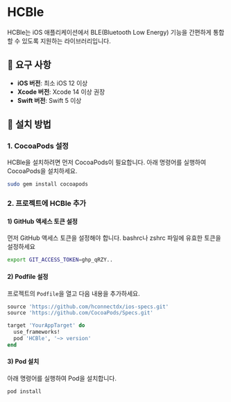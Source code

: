 # HCBle

HCBle는 iOS 애플리케이션에서 BLE(Bluetooth Low Energy) 기능을 간편하게 통합할 수 있도록 지원하는 라이브러리입니다.

## 📌 요구 사항

- **iOS 버전**: 최소 iOS 12 이상
- **Xcode 버전**: Xcode 14 이상 권장
- **Swift 버전**: Swift 5 이상

## 🔧 설치 방법

### 1. CocoaPods 설정

HCBle을 설치하려면 먼저 CocoaPods이 필요합니다. 아래 명령어를 실행하여 CocoaPods을 설치하세요.

```bash
sudo gem install cocoapods
```

### 2. 프로젝트에 HCBle 추가

#### 1) GitHub 액세스 토큰 설정

먼저 GitHub 액세스 토큰을 설정해야 합니다. bashrc나 zshrc 파일에 유효한 토큰을 설정하세요

```bash
export GIT_ACCESS_TOKEN=ghp_qRZY..
```

#### 2) Podfile 설정

프로젝트의 `Podfile`을 열고 다음 내용을 추가하세요.

```ruby
source 'https://github.com/hconnectdx/ios-specs.git'
source 'https://github.com/CocoaPods/Specs.git'

target 'YourAppTarget' do
  use_frameworks!
  pod 'HCBle', '~> version'
end
```

#### 3) Pod 설치

아래 명령어를 실행하여 Pod을 설치합니다.

```bash
pod install
```
